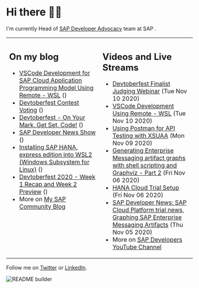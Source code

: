 
# Hi there 👋🏼

I'm currently Head of [SAP Developer Advocacy](https://developers.sap.com/) team at SAP .

<table><tr><td valign="top" width="50%">
 
## On my blog
- [VSCode Development for SAP Cloud Application Programming Model Using Remote - WSL](https://blogs.sap.com/?p=1215560) ()
- [Devtoberfest Contest Voting](https://blogs.sap.com/?p=1216969) ()
- [Devtoberfest - On Your Mark, Get Set, Code!](https://blogs.sap.com/?p=1208007) ()
- [SAP Developer News Show](https://blogs.sap.com/?p=1194205) ()
- [Installing  SAP HANA, express edition into WSL2 (Windows Subsystem for Linux)](https://blogs.sap.com/?p=1192930) ()
- [Devtoberfest 2020 - Week 1 Recap and Week 2 Preview](https://blogs.sap.com/?p=1173586) ()
- More on [My SAP Community Blog](https://people.sap.com/thomas.jung#content:blogposts)
</td>
  
<td valign="top" width="50%">
  
## Videos and Live Streams
- [Devtoberfest Finalist Judging Webinar](https://www.youtube.com/watch?v=SxHD2P6kbLk) (Tue Nov 10 2020)
- [VSCode Development Using Remote - WSL](https://www.youtube.com/watch?v=tzrHsa2ketc) (Tue Nov 10 2020)
- [Using Postman for API Testing with XSUAA](https://www.youtube.com/watch?v=FqVekMHviTc) (Mon Nov 09 2020)
- [Generating Enterprise Messaging artifact graphs with shell scripting and Graphviz - Part 2](https://www.youtube.com/watch?v=eP2bSC94mk8) (Fri Nov 06 2020)
- [HANA Cloud Trial Setup](https://www.youtube.com/watch?v=GSNQpfxPuLU) (Fri Nov 06 2020)
- [SAP Developer News: SAP Cloud Platform trial news, Graphing SAP Enterprise Messaging Artifacts](https://www.youtube.com/watch?v=myJjOSmEIKQ) (Thu Nov 05 2020)
- More on [SAP Developers YouTube Channel](https://www.youtube.com/channel/UCNfmelKDrvRmjYwSi9yvrMg)
</td></tr></table>

Follow me on [Twitter](https://twitter.com/thomas_jung) or [LinkedIn](https://www.linkedin.com/in/thomasjungsap/).

![README builder](https://github.com/jung-thomas/jung-thomas/workflows/README%20builder/badge.svg)


